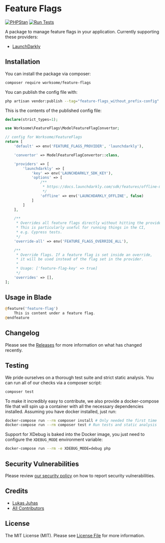 # Feature Flags

[![PHPStan](https://github.com/worksome/feature-flags/actions/workflows/phpstan.yml/badge.svg)](https://github.com/worksome/feature-flags/actions/workflows/phpstan.yml)
[![Run Tests](https://github.com/worksome/feature-flags/actions/workflows/run-tests.yml/badge.svg)](https://github.com/worksome/feature-flags/actions/workflows/run-tests.yml)

A package to manage feature flags in your application. Currently supporting these providers:

- [LaunchDarkly](https://launchdarkly.com/)

## Installation

You can install the package via composer:

```bash
composer require worksome/feature-flags
```

You can publish the config file with:

```bash
php artisan vendor:publish --tag="feature-flags_without_prefix-config"
```

This is the contents of the published config file:

```php
declare(strict_types=1);

use Worksome\FeatureFlags\ModelFeatureFlagConvertor;

// config for Worksome/FeatureFlags
return [
    'default' => env('FEATURE_FLAGS_PROVIDER', 'launchdarkly'),

    'convertor' => ModelFeatureFlagConvertor::class,

    'providers' => [
        'launchdarkly' => [
            'key' => env('LAUNCHDARKLY_SDK_KEY'),
            'options' => [
                /**
                 * https://docs.launchdarkly.com/sdk/features/offline-mode
                 */
                'offline' => env('LAUNCHDARKLY_OFFLINE', false)
            ]
        ]
    ],

    /**
     * Overrides all feature flags directly without hitting the provider.
     * This is particularly useful for running things in the CI,
     * e.g. Cypress tests.
     */
    'override-all' => env('FEATURE_FLAGS_OVERRIDE_ALL'),

    /**
     * Override flags. If a feature flag is set inside an override,
     * it will be used instead of the flag set in the provider.
     *
     * Usage: ['feature-flag-key' => true]
     */
    'overrides' => [],
];
```

## Usage in Blade

```php
@feature('feature-flag')
    This is content under a feature flag.
@endfeature
```

## Changelog

Please see the [Releases](https://github.com/worksome/feature-flags/releases) for more information on what has changed recently.

## Testing

We pride ourselves on a thorough test suite and strict static analysis. You can run all of our checks via a composer script:

```bash
composer test
```

To make it incredibly easy to contribute, we also provide a docker-compose file that will spin up a container
with all the necessary dependencies installed. Assuming you have docker installed, just run:

```bash
docker-compose run --rm composer install # Only needed the first time
docker-compose run --rm composer test # Run tests and static analysis 
```

Support for XDebug is baked into the Docker image, you just need to configure the `XDEBUG_MODE` environment variable:

```bash
docker-compose run --rm -e XDEBUG_MODE=debug php
```

## Security Vulnerabilities

Please review [our security policy](../../security/policy) on how to report security vulnerabilities.

## Credits

- [Lukas Juhas](https://github.com/lukasjuhas)
- [All Contributors](../../contributors)

## License

The MIT License (MIT). Please see [License File](LICENSE.md) for more information.
